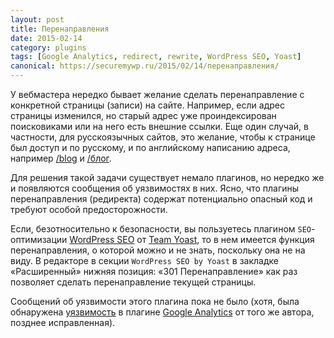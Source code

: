 ```yaml
---
layout: post
title: Перенаправления
date: 2015-02-14
category: plugins
tags: [Google Analytics, redirect, rewrite, WordPress SEO, Yoast]
canonical: https://securemywp.ru/2015/02/14/перенаправления/
---
```


У вебмастера нередко бывает желание сделать перенаправление с конкретной страницы (записи) на сайте. Например, если адрес страницы изменился, но старый адрес уже проиндексирован поисковиками или на него есть внешние ссылки. Еще один случай, в частности, для русскоязычных сайтов, это желание, чтобы к странице был доступ и по русскому, и по английскому написанию адреса, например [/blog](https://securemywp.ru/blog) и [/блог](https://securemywp.ru/блог).

Для решения такой задачи существует немало плагинов, но нередко же и появляются сообщения об уязвимостях в них. Ясно, что плагины перенаправления (редиректа) содержат потенциально опасный код и требуют особой предосторожности.

Если, безотносительно к безопасности, вы пользуетесь плагином <code>SEO</code>-оптимизации [WordPress SEO](https://wordpress.org/plugins/wordpress-seo/) от [Team Yoast](https://yoast.com/), то в нем имеется функция перенаправления, о которой можно и не знать, поскольку она не на виду. В редакторе в секции `WordPress SEO by Yoast` в закладке «Расширенный» нижняя позиция: «301 Перенаправление» как раз позволяет сделать перенаправление текущей страницы.

Сообщений об уязвимости этого плагина пока не было (хотя, была обнаружена [уязвимость](https://securemywp.ru/2015/02/14/xss-уязвимость-плагина-google-analytics-yoast/) в плагине [Google Analytics](https://wordpress.org/plugins/google-analytics-for-wordpress/) от того же автора, позднее исправленная).
